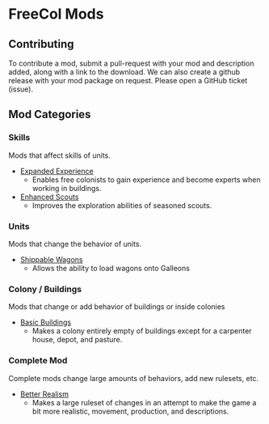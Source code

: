 FreeCol Mods
============

Contributing
------------

To contribute a mod, submit a pull-request with your mod and description added, along with a link to the download. We can also create a github release with your mod package on request. Please open a GitHub ticket (issue).

Mod Categories
--------------

### Skills
Mods that affect skills of units.

* [Expanded Experience](https://github.com/HighwayofLife/expandExperience)
  * Enables free colonists to gain experience and become experts when working in buildings.
* [Enhanced Scouts](https://github.com/HighwayofLife/enhancedScouts)
  * Improves the exploration abilities of seasoned scouts.

### Units
Mods that change the behavior of units.

* [Shippable Wagons](https://github.com/HighwayofLife/shippableWagons)
  * Allows the ability to load wagons onto Galleons

### Colony / Buildings
Mods that change or add behavior of buildings or inside colonies

* [Basic Buildings](https://github.com/HighwayofLife/basicBuildings)
  * Makes a colony entirely empty of buildings except for a carpenter house, depot, and pasture.

### Complete Mod
Complete mods change large amounts of behaviors, add new rulesets, etc.

* [Better Realism](https://github.com/HighwayofLife/BetterRealism)
  * Makes a large ruleset of changes in an attempt to make the game a bit more realistic, movement, production, and descriptions.

